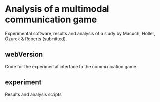 # Analysis of a multimodal communication game

Experimental software, results and analysis of a study by Macuch, Holler, Özurek & Roberts (submitted).

## webVersion

Code for the experimental interface to the communication game.

## experiment

Results and analysis scripts